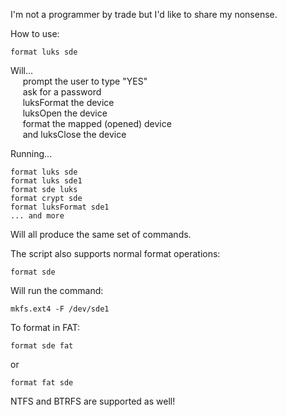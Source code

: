 I'm not a programmer by trade but I'd like to share my nonsense.

How to use:

    format luks sde
Will...<BR>&nbsp;&nbsp;&nbsp;&nbsp;
prompt the user to type "YES"<BR>&nbsp;&nbsp;&nbsp;&nbsp;
    ask for a password<BR>&nbsp;&nbsp;&nbsp;&nbsp;
    luksFormat the device<BR>&nbsp;&nbsp;&nbsp;&nbsp;
    luksOpen the device<BR>&nbsp;&nbsp;&nbsp;&nbsp;
    format the mapped (opened) device<BR>&nbsp;&nbsp;&nbsp;&nbsp;
    and luksClose the device<BR>

Running...

    format luks sde
    format luks sde1
    format sde luks
    format crypt sde
    format luksFormat sde1
    ... and more
Will all produce the same set of commands.

The script also supports normal format operations:

    format sde
Will run the command:

    mkfs.ext4 -F /dev/sde1

To format in FAT:

    format sde fat
or

    format fat sde

NTFS and BTRFS are supported as well!
